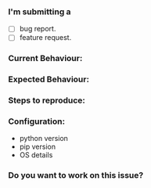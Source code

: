 ### I'm submitting a 
- [ ] bug report.
- [ ] feature request.

### Current Behaviour:
<!-- Describe about the bug -->

### Expected Behaviour:
<!-- Describe what will happen if bug is removed -->

### Steps to reproduce:
<!-- If you can then please provide the steps to reproduce the bug -->

### Configuration:
<!-- Please provide the configuration details of the following --> 
* python version
* pip version
* OS details

### Do you want to work on this issue?
<!-- yes/no -->
